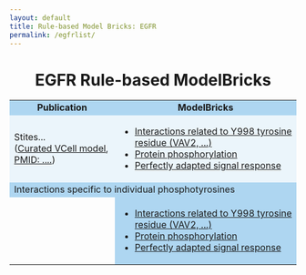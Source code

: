 ```yaml
---
layout: default
title: Rule-based Model Bricks: EGFR
permalink: /egfrlist/
---
```


<h1 align="center"> EGFR Rule-based ModelBricks </h1>

<table border-left="15">
<tr>
     <td bgcolor="#AED6F1" align="center"><strong>Publication</strong>
     </td>
     <td bgcolor="#AED6F1" align="center"><strong>ModelBricks</strong>
     </td>
</tr>
<tr>
     <td bgcolor="#EBF5FB" > Stites... <br>
     (<a href="/CM_PM12648679/">Curated VCell model</a>, 
      <a href="https://www.ncbi.nlm.nih.gov/pubmed/12648679">PMID: ....</a>)
     </td>
     <td bgcolor="#EBF5FB">
          <ul>
          <li><a href="/CM_PM12648679_Y998"> Interactions related to Y998 tyrosine residue (VAV2, ...)</a></li>
          <li><a href="/CM_PM12648679_/"> Protein phosphorylation</a></li>
          <li><a href="/CM_PM12648679_MB3/"> Perfectly adapted signal response</a></li>
          </ul>
     </td>
</tr>
<tr>
  <td bgcolor="#AED6F1" colspan="2"> 
  Interactions specific to individual phosphotyrosines
  </td>
</tr>
<tr>
     <td>
     </td>
     <td bgcolor="#AED6F1">
          <ul>
          <li><a href="/CM_PM12648679_Y998"> Interactions related to Y998 tyrosine residue (VAV2, ...)</a></li>
          <li><a href="/CM_PM12648679_/"> Protein phosphorylation</a></li>
          <li><a href="/CM_PM12648679_MB3/"> Perfectly adapted signal response</a></li>
          </ul>
     </td>
</tr>
</table>
